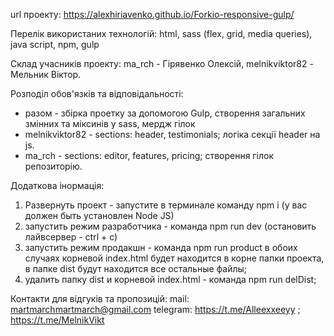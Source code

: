 url проекту: https://alexhiriavenko.github.io/Forkio-responsive-gulp/

Перелік використаних технологій: html, sass (flex, grid, media queries), java script, npm, gulp

Cклад учасників проекту: ma_rch - Гірявенко Олексій, melnikviktor82 - Мельник Віктор.

Розподіл обов'язків та відповідальності:

-   разом - збірка проетку за допомогою Gulp, створення загальних змінних та міксинів у sass, мердж гілок
-   melnikviktor82 - sections: header, testimonials; логіка секції header на js.
-   ma_rch - sections: editor, features, pricing; створення гілок репозиторію.

Додаткова інормація:

1. Развернуть проект - запустите в терминале команду npm i
   (у вас должен быть установлен Node JS)
2. запустить режим разработчика - команда npm run dev
   (остановить лайвсервер - ctrl + c)
3. запустить режим продакшн - команда npm run product
   в обоих случаях корневой index.html будет находится в корне папки проекта,
   в папке dist будут находится все остальные файлы;
4. удалить папку dist и корневой index.html - команда npm run delDist;

Контакти для відгуків та пропозицій:
mail: martmarchmartmarch@gmail.com
telegram: https://t.me/Alleexxeeyy ; https://t.me/MelnikVikt
